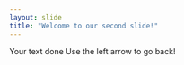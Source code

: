 ```yaml
---
layout: slide
title: "Welcome to our second slide!"
---
```

Your text done
Use the left arrow to go back!

